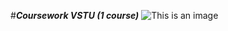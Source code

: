 #***Coursework VSTU (1 course)***
![This is an image](https://github.com/NeviVen/SKG_VSU/blob/main/11.png)
